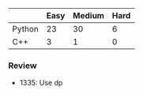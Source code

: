 |           | Easy  | Medium | Hard  |
|-----------|-------|--------|-------|
| Python    | 23    | 30     | 6     |
| C++       | 3     | 1      | 0     |


### Review
* 1335: Use dp